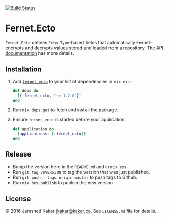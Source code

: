[![Build Status](https://travis-ci.org/jkakar/fernet-ecto.svg?branch=master)](https://travis-ci.org/jkakar/fernet-ecto)
# Fernet.Ecto

`Fernet.Ecto` defines `Ecto.Type`-based fields that automatically
Fernet-encrypts and decrypts values stored and loaded from a repository.  The
[API documentation](http://hexdocs.pm/fernet_ecto/Fernet.Ecto.html) has more
details.

## Installation

1. Add [`fernet_ecto`](http://hex.pm/packages/fernet_ecto) to your list of
   dependencies in `mix.exs`:

   ```elixir
   def deps do
     [{:fernet_ecto, "~> 1.2.0"}]
   end
   ```

1. Run `mix deps.get` to fetch and install the package.

1. Ensure `fernet_ecto` is started before your application:

   ```elixir
   def application do
     [applications: [:fernet_ecto]]
   end
   ```

## Release

* Bump the version here in the `README.md` and in `mix.exs`.
* Run `git tag v$VERSION` to tag the version that was just published.
* Run `git push --tags origin master` to push tags to Github.
* Run `mix hex.publish` to publish the new version.

## License

&copy; 2016 Jamshed Kakar <jkakar@kakar.ca>. See `LICENSE.md` file for
details.
